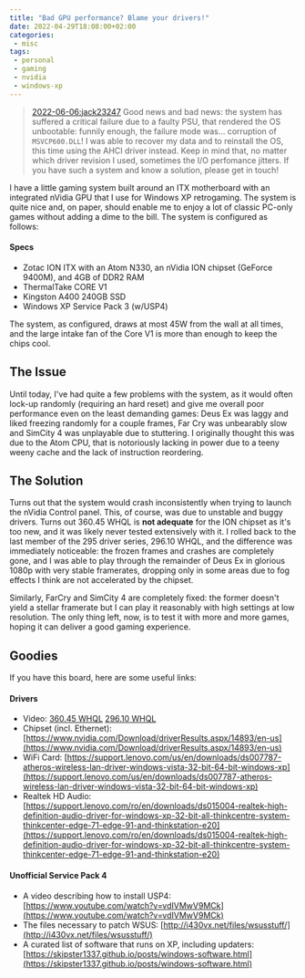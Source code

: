 ```yaml
---
title: "Bad GPU performance? Blame your drivers!"
date: 2022-04-29T18:08:00+02:00
categories:
 - misc
tags:
 - personal
 - gaming
 - nvidia
 - windows-xp
---
```


> [2022-06-06:jack23247](jack23247@pm.me) Good news and bad news: the system has suffered a critical failure due to a faulty PSU, that rendered the OS unbootable: funnily enough, the failure mode was...  corruption of `MSVCP600.DLL`! I was able to recover my data and to reinstall the OS, this time using the AHCI driver instead. Keep in mind that, no matter which driver revision I used, sometimes the I/O perfomance jitters. If you have such a system and know a solution, please get in touch!  

I have a little gaming system built around an ITX motherboard with an integrated nVidia GPU that I use for Windows XP retrogaming. The system is quite nice and, on paper, should enable me to enjoy a lot of classic PC-only games without adding a dime to the bill. The system is configured as follows:

#### Specs

- Zotac ION ITX with an  Atom N330, an nVidia ION chipset (GeForce 9400M), and 4GB of DDR2 RAM
- ThermalTake CORE V1 
- Kingston A400 240GB SSD
- Windows XP Service Pack 3 (w/USP4)

The system, as configured, draws at most 45W from the wall at all times, and the large intake fan of the Core V1 is more than enough to keep the chips cool.

## The Issue

Until today, I've had quite a few problems with the system, as it would often lock-up randomly (requiring an hard reset) and give me overall poor performance even on the least demanding games: Deus Ex was laggy and liked freezing randomly for a couple frames, Far Cry was unbearably slow and SimCity 4 was unplayable due to stuttering. I originally thought this was due to the Atom CPU, that is notoriously lacking in power due to a teeny weeny cache and the lack of instruction reordering.

## The Solution

Turns out that the system would crash inconsistently when trying to launch the nVidia Control panel. This, of course, was due to unstable and buggy drivers. Turns out 360.45 WHQL is **not adequate** for the ION chipset as it's too new, and it was likely never tested extensively with it. I rolled back to the last member of the 295 driver series, 296.10 WHQL, and the difference was immediately noticeable: the frozen frames and crashes are completely gone, and I was able to play through the remainder of Deus Ex in glorious 1080p with very stable framerates, dropping only in some areas due to fog effects I think are not accelerated by the chipset.

Similarly, FarCry and SimCity 4 are completely fixed: the former doesn't yield a stellar framerate but I can play it reasonably with high settings at low resolution. The only thing left, now, is to test it with more and more games, hoping it can deliver a good gaming experience.

## Goodies

If you have this board, here are some useful links:

#### Drivers

- Video: [360.45 WHQL](https://www.nvidia.com/Download/driverResults.aspx/77225/en-us) [296.10 WHQL](https://www.nvidia.com/download/driverResults.aspx/42438/en-us)
- Chipset (incl. Ethernet): [https://www.nvidia.com/Download/driverResults.aspx/14893/en-us](https://www.nvidia.com/Download/driverResults.aspx/14893/en-us)
- WiFi Card: [https://support.lenovo.com/us/en/downloads/ds007787-atheros-wireless-lan-driver-windows-vista-32-bit-64-bit-windows-xp](https://support.lenovo.com/us/en/downloads/ds007787-atheros-wireless-lan-driver-windows-vista-32-bit-64-bit-windows-xp)
- Realtek HD Audio: [https://support.lenovo.com/ro/en/downloads/ds015004-realtek-high-definition-audio-driver-for-windows-xp-32-bit-all-thinkcentre-system-thinkcenter-edge-71-edge-91-and-thinkstation-e20](https://support.lenovo.com/ro/en/downloads/ds015004-realtek-high-definition-audio-driver-for-windows-xp-32-bit-all-thinkcentre-system-thinkcenter-edge-71-edge-91-and-thinkstation-e20)

#### Unofficial Service Pack 4

- A video describing how to install USP4: [https://www.youtube.com/watch?v=vdIVMwV9MCk](https://www.youtube.com/watch?v=vdIVMwV9MCk)
- The files necessary to patch WSUS: [http://i430vx.net/files/wsusstuff/](http://i430vx.net/files/wsusstuff/)
- A curated list of software that runs on XP, including updaters: [https://skipster1337.github.io/posts/windows-software.html](https://skipster1337.github.io/posts/windows-software.html)
